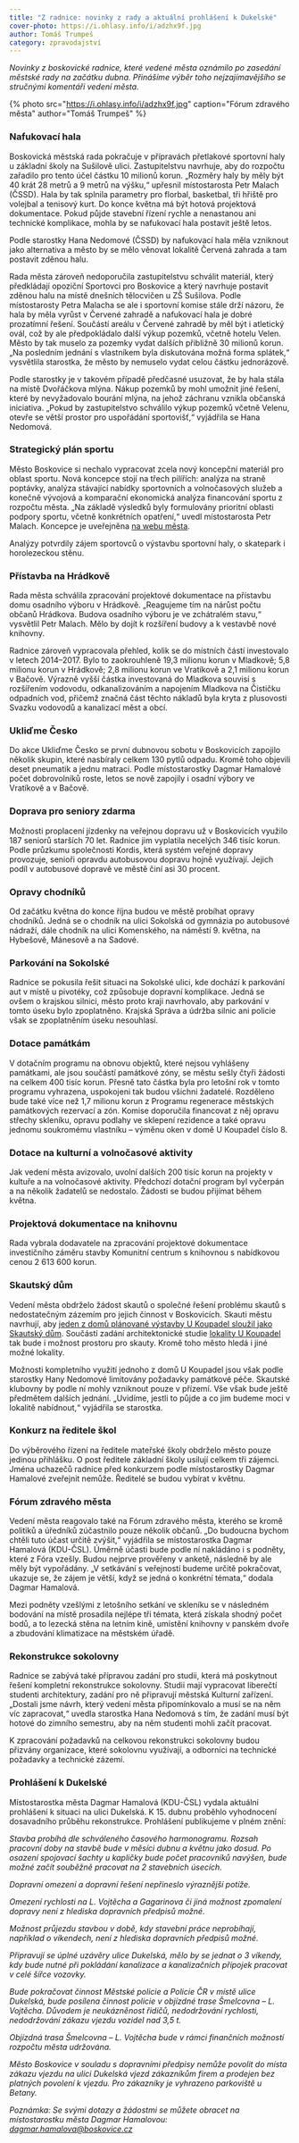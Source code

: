 ```yaml
---
title: "Z radnice: novinky z rady a aktuální prohlášení k Dukelské"
cover-photo: https://i.ohlasy.info/i/adzhx9f.jpg
author: Tomáš Trumpeš
category: zpravodajství
---
```


*Novinky z boskovické radnice, které vedené města oznámilo po zasedání městské rady na začátku dubna. Přinášíme výběr toho nejzajímavějšího se stručnými komentáři vedení města.*

{% photo src="https://i.ohlasy.info/i/adzhx9f.jpg" caption="Fórum zdravého města" author="Tomáš Trumpeš" %}

### Nafukovací hala ###

Boskovická městská rada pokračuje v přípravách přetlakové sportovní haly u základní školy na Sušilově ulici. Zastupitelstvu navrhuje, aby do rozpočtu zařadilo pro tento účel částku 10 milionů korun. „Rozměry haly by měly být 40 krát 28 metrů a 9 metrů na výšku,“ upřesnil místostarosta Petr Malach (ČSSD). Hala by tak splnila parametry pro florbal, basketbal, tři hřiště pro volejbal a tenisový kurt. Do konce května má být hotová projektová dokumentace. Pokud půjde stavební řízení rychle a nenastanou ani technické komplikace, mohla by se nafukovací hala postavit ještě letos.

Podle starostky Hana Nedomové (ČSSD) by nafukovací hala měla vzniknout jako alternativa a město by se mělo věnovat lokalitě Červená zahrada a tam postavit zděnou halu. 

Rada města zároveň nedoporučila zastupitelstvu schválit materiál, který předkládají opoziční Sportovci pro Boskovice a který navrhuje postavit zděnou halu na místě dnešních tělocvičen u ZŠ Sušilova. Podle místostarosty Petra Malacha se ale i sportovní komise stále drží názoru, že hala by měla vyrůst v Červené zahradě a nafukovací hala je dobré prozatímní řešení. Součástí areálu v Červené zahradě by měl být i atletický ovál, což by ale předpokládalo další výkup pozemků, včetně hotelu Velen. Město by tak muselo za pozemky vydat dalších přibližně 30 milionů korun. „Na posledním jednání s vlastníkem byla diskutována možná forma splátek,“ vysvětlila starostka, že město by nemuselo vydat celou částku jednorázově.

Podle starostky je v takovém případě předčasné usuzovat, že by hala stála na místě Dvořáčkova mlýna. Nákup pozemků by mohl umožnit jiné řešení, které by nevyžadovalo bourání mlýna, na jehož záchranu vznikla občanská iniciativa. „Pokud by zastupitelstvo schválilo výkup pozemků včetně Velenu, otevře se větší prostor pro uspořádání sportovišť,“ vyjádřila se Hana Nedomová.

### Strategický plán sportu ###

Město Boskovice si nechalo vypracovat zcela nový koncepční materiál pro oblast sportu. Nová koncepce stojí na třech pilířích: analýza na straně poptávky, analýza stávající nabídky sportovních a volnočasových služeb a konečně vývojová a komparační ekonomická analýza financování sportu z rozpočtu města. „Na základě výsledků byly formulovány prioritní oblasti podpory sportu, včetně konkrétních opatření,“ uvedl místostarosta Petr Malach. Koncepce je uveřejněna [na webu města](http://www.boskovice.cz/strategicky-plan-rozvoje-sportu-na-obdobi-2018-2020/d-33216/p1=30925).

Analýzy potvrdily zájem sportovců o výstavbu sportovní haly, o skatepark i horolezeckou stěnu.

### Přístavba na Hrádkově ###

Rada města schválila zpracování projektové dokumentace na přístavbu domu osadního výboru v Hrádkově. „Reagujeme tím na nárůst počtu občanů Hrádkova. Budova osadního výboru je ve zchátralém stavu,“ vysvětlil Petr Malach. Mělo by dojít k rozšíření budovy a k vestavbě nové knihovny. 

Radnice zároveň vypracovala přehled, kolik se do místních částí investovalo v letech 2014–2017. Bylo to zaokrouhleně 19,3 milionu korun v Mladkově; 5,8 milionu korun v Hrádkově; 2,8 milionu korun ve Vratíkově a 2,1 milionu korun v Bačově. Výrazně vyšší částka investovaná do Mladkova souvisí s rozšířením vodovodu, odkanalizováním a napojením Mladkova na Čističku odpadních vod, přičemž značná část těchto nákladů byla kryta z plusovosti Svazku vodovodů a kanalizací měst a obcí.

### Ukliďme Česko ###

Do akce Ukliďme Česko se první dubnovou sobotu v Boskovicích zapojilo několik skupin, které nasbíraly celkem 130 pytlů odpadu. Kromě toho objevili deset pneumatik a jednu matraci. Podle místostarostky Dagmar Hamalové počet dobrovolníků roste, letos se nově zapojily i osadní výbory ve Vratíkově a v Bačově.

### Doprava pro seniory zdarma ###

Možnosti proplacení jízdenky na veřejnou dopravu už v Boskovicích využilo 187 seniorů starších 70 let. Radnice jim vyplatila necelých 346 tisíc korun. Podle průzkumu společnosti Kordis, která systém veřejné dopravy provozuje, senioři opravdu autobusovou dopravu hojně využívají. Jejich podíl v autobusové dopravě ve městě činí asi 30 procent.

### Opravy chodníků ###

Od začátku května do konce října budou ve městě probíhat opravy chodníků. Jedná se o chodník na ulici Sokolská od gymnázia po autobusové nádraží, dále chodník na ulici Komenského, na náměstí 9. května, na Hybešově, Mánesově a na Sadové.

### Parkování na Sokolské ###

Radnice se pokusila řešit situaci na Sokolské ulici, kde dochází k parkování aut v místě u pivotéky, což způsobuje dopravní komplikace. Jedná se ovšem o krajskou silnici, město proto kraji navrhovalo, aby parkování v tomto úseku bylo zpoplatněno. Krajská Správa a údržba silnic ani policie však se zpoplatněním úseku nesouhlasí.

### Dotace památkám ###

V dotačním programu na obnovu objektů, které nejsou vyhlášeny památkami, ale jsou součástí památkové zóny, se městu sešly čtyři žádosti na celkem 400 tisíc korun. Přesně tato částka byla pro letošní rok v tomto programu vyhrazena, uspokojeni tak budou všichni žadatelé.
Rozděleno bude také více než 1,7 milionu korun z Programu regenerace městských památkových rezervací a zón. Komise doporučila financovat z něj opravu střechy skleníku, opravu podlahy ve sklepení rezidence a také opravu jednomu soukromému vlastníku – výměnu oken v domě U Koupadel číslo 8.

### Dotace na kulturní a volnočasové aktivity ###

Jak vedení města avizovalo, uvolní dalších 200 tisíc korun na projekty v kultuře a na volnočasové aktivity. Předchozí dotační program byl vyčerpán a na několik žadatelů se nedostalo. Žádosti se budou přijímat během května.

### Projektová dokumentace na knihovnu ###

Rada vybrala dodavatele na zpracování projektové dokumentace investičního záměru stavby Komunitní centrum s knihovnou s nabídkovou cenou 2 613 600 korun.

### Skautský dům ###

Vedení města obdrželo žádost skautů o společné řešení problému skautů s nedostatečným zázemím pro jejich činnost v Boskovicích. Skauti městu navrhují, aby [jeden z domů plánované výstavby U Koupadel sloužil jako Skautský dům](http://www.ohlasy.info/clanky/2018/02/rozhovor-skauti.html). Součástí zadání architektonické studie [lokality U Koupadel](http://www.ohlasy.info/clanky/2017/10/proluka-koupadla.html) tak bude i možnost prostoru pro skauty. Kromě toho město hledá i jiné možné lokality.

Možnosti kompletního využití jednoho z domů U Koupadel jsou však podle starostky Hany Nedomové limitovány požadavky památkové péče. Skautské klubovny by podle ní mohly vzniknout pouze v přízemí. Vše však bude ještě předmětem dalších jednání. „Uvidíme, jestli to půjde a co jim budeme moci v lokalitě nabídnout,“ vyjádřila se starostka.

### Konkurz na ředitele škol ###

Do výběrového řízení na ředitele mateřské školy obdrželo město pouze jedinou přihlášku. O post ředitele základní školy usilují celkem tři zájemci. Jména uchazečů radnice před konkurzem podle místostarostky Dagmar Hamalové zveřejnit nemůže. Ředitelé se budou vybírat v květnu.

### Fórum zdravého města ###

Vedení města reagovalo také na Fórum zdravého města, kterého se kromě politiků a úředníků zúčastnilo pouze několik občanů. „Do budoucna bychom chtěli tuto účast určitě zvýšit,“ vyjádřila se místostarostka Dagmar Hamalová (KDU-ČSL). Úměrně účasti bude podle ní nakládáno i s podněty, které z Fóra vzešly. Budou nejprve prověřeny v anketě, následně by ale měly být vypořádány. „V setkávání s veřejností budeme určitě pokračovat, ukazuje se, že zájem je větší, když se jedná o konkrétní témata,“ dodala Dagmar Hamalová.

Mezi podněty vzešlými z letošního setkání ve skleníku se v následném bodování na místě prosadila nejlépe tři témata, která získala shodný počet bodů, a to lezecká stěna na letním kině, umístění knihovny v panském dvoře a zbudování klimatizace na městském úřadě.

### Rekonstrukce sokolovny ###

Radnice se zabývá také přípravou zadání pro studii, která má poskytnout řešení kompletní rekonstrukce sokolovny. Studii mají vypracovat liberečtí studenti architektury, zadání pro ně připravují městská Kulturní zařízení. „Dostali jsme návrh, který vedení města připomínkovalo a musí se na něm víc zapracovat,“ uvedla starostka Hana Nedomová s tím, že zadání musí být hotové do zimního semestru, aby na něm studenti mohli začít pracovat.

K zpracování požadavků na celkovou rekonstrukci sokolovny budou přizvány organizace, které sokolovnu využívají, a odborníci na technické požadavky a technické zázemí.

### Prohlášení k Dukelské ###

Místostarostka města Dagmar Hamalová (KDU-ČSL) vydala aktuální prohlášení k situaci na ulici Dukelská. K 15. dubnu proběhlo vyhodnocení dosavadního průběhu rekonstrukce. Prohlášení publikujeme v plném znění:

*Stavba probíhá dle schváleného časového harmonogramu. Rozsah pracovní doby na stavbě bude v měsíci dubnu a květnu jako dosud. Po osazení spojovací šachty u kapličky bude počet pracovníků navýšen, bude možné začít souběžně pracovat na 2 stavebních úsecích.*

*Dopravní omezení a dopravní řešení nepřineslo výraznější potíže.*

*Omezení rychlosti na L. Vojtěcha a Gagarinova či jiná možnost zpomalení dopravy není z hlediska dopravních předpisů možné.*

*Možnost průjezdu stavbou v době, kdy stavební práce neprobíhají, například o víkendech, není z hlediska dopravních předpisů možné.*

*Připravují se úplné uzávěry ulice Dukelská, mělo by se jednat o 3 víkendy, kdy bude nutné při pokládání kanalizace a kanalizačních přípojek pracovat v celé šířce vozovky.*

*Bude pokračovat činnost Městské policie a Policie ČR v místě ulice Dukelská, bude posílena činnost policie v objízdné trase Šmelcovna – L. Vojtěcha. Důvodem je neukázněnost řidičů, nedodržování rychlosti, nedodržování zákazu vjezdu vozidel nad 3,5 t.*

*Objízdná trasa Šmelcovna – L. Vojtěcha bude v rámci finančních možností rozpočtu města udržována.*

*Město Boskovice v souladu s dopravními předpisy nemůže povolit do místa zákazu vjezdu na ulici Dukelská vjezd zákazníkům firem a prodejen bez platných povolení k vjezdu. Pro zákazníky je vyhrazeno parkoviště u Betany.*

*Poznámka: Se svými dotazy a žádostmi se můžete obracet na místostarostku města Dagmar Hamalovou: dagmar.hamalova@boskovice.cz*
